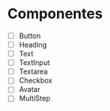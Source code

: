 # Componentes

- [ ] Button
- [ ] Heading
- [ ] Text
- [ ] TextInput
- [ ] Textarea
- [ ] Checkbox
- [ ] Avatar
- [ ] MultiStep
